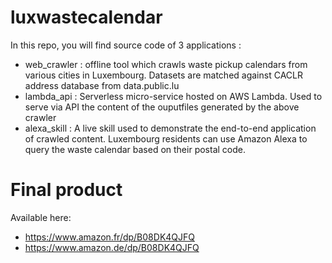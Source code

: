 # luxwastecalendar
In this repo, you will find source code of 3 applications :
- web_crawler : offline tool which crawls waste pickup calendars from various cities in Luxembourg. Datasets are matched against CACLR address database from data.public.lu
- lambda_api : Serverless micro-service hosted on AWS Lambda. Used to serve via API the content of the ouputfiles generated by the above crawler
- alexa_skill : A live skill used to demonstrate the end-to-end application of crawled content. Luxembourg residents can use Amazon Alexa to query the waste calendar based on their postal code. 

# Final product

Available here: 
- https://www.amazon.fr/dp/B08DK4QJFQ
- https://www.amazon.de/dp/B08DK4QJFQ